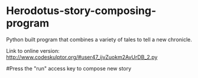 # Herodotus-story-composing-program

Python built program that combines a variety of tales to tell a new chronicle.

Link to online version: http://www.codeskulptor.org/#user47_ijvZuokm2AvUrDB_2.py

#Press the "run" access key to compose new story
